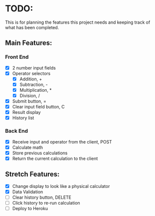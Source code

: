 # TODO:
This is for planning the features this project needs and keeping track of what has been completed.

## Main Features:

### Front End
* [X] 2 number input fields
* [X] Operator selectors
    * [X] Addition, +
    * [X] Subtraction, -
    * [X] Multiplication, *
    * [X] Division, /
* [X] Submit button, =
* [X] Clear input field button, C
* [X] Result display
* [X] History list

### Back End
* [X] Receive input and operator from the client, POST
* [X] Calculate math
* [X] Store previous calculations
* [X] Return the current calculation to the client

## Stretch Features:

* [X] Change display to look like a physical calculator
* [X] Data Validation
* [ ] Clear history button, DELETE
* [ ] Click history to re-run calculation
* [ ] Deploy to Heroku